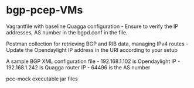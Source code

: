 # bgp-pcep-VMs

Vagrantfile with baseline Quagga configuration
	- Ensure to verify the IP addresses, AS number in the bgpd.conf in the file.

Postman collection for retrieving BGP and RIB data, managing IPv4 routes
	- Update the Opendaylight IP address in the URI according to your setup

A sample BGP XML configuration file
	- 192.168.1.102 is Opendaylight IP
	- 192.168.1.242 is Quagga router IP
	- 64496 is the AS number

pcc-mock executable jar files
